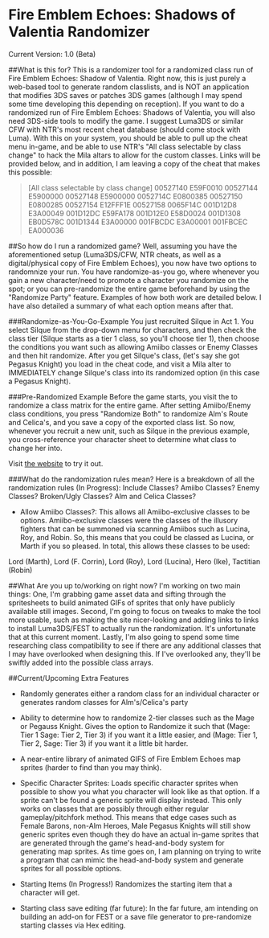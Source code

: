# Fire Emblem Echoes: Shadows of Valentia Randomizer
Current Version: 1.0 (Beta)

##What is this for?
This is a randomizer tool for a randomized class run of Fire Emblem Echoes: Shadow of Valentia. Right now, this is just purely a web-based tool to generate random classlists, and is NOT an application that modifies 3DS saves or patches 3DS games (although I may spend some time developing this depending on reception). If you want to do a randomized run of Fire Emblem Echoes: Shadows of Valentia, you will also need 3DS-side tools to modify the game. I suggest Luma3DS or similar CFW with NTR's most recent cheat database (should come stock with Luma). With this on your system, you should be able to pull up the cheat menu in-game, and be able to use NTR's "All class selectable by class change" to hack the Mila altars to allow for the custom classes. Links will be provided below, and in addition, I am leaving a copy of the cheat that makes this possible:

>[All class selectable by class change]
>00527140 E59F0010
>00527144 E5900000
>00527148 E5900000
>0052714C E0800385
>00527150 E0800285
>00527154 E12FFF1E
>00527158 0065F14C
>001D12D8 E3A00049
>001D12DC E59FA178
>001D12E0 E58D0024
>001D1308 EB0D578C
>001D1344 E3A00000
>001FBCDC E3A00001
>001FBCEC EA000036

##So how do I run a randomized game?
Well, assuming you have the aforementioned setup (Luma3DS/CFW, NTR cheats, as well as a digital/physical copy of Fire Emblem Echoes), you now have two options to randomnize your run. You have randomize-as-you go, where whenever you gain a new character/need to promote a character you randomize on the spot; or you can pre-randomize the entire game beforehand by using the "Randomize Party" feature. Examples of how both work are detailed below. I have also detailed a summary of what each option means after that.

###Randomize-as-You-Go-Example
You just recruited Silque in Act 1. You select Silque from the drop-down menu for characters, and then check the class tier (Silque starts as a tier 1 class, so you'll choose tier 1), then choose the conditions you want such as allowing Amiibo classes or Enemy Classes and then hit randomize. After you get Silque's class, (let's say she got Pegasus Knight) you load in the cheat code, and visit a Mila alter to IMMEDIATELY change Silque's class into its randomized option (in this case a Pegasus Knight).

###Pre-Randomized Example
Before the game starts, you visit the to randomize a class matrix for the entire game. After setting Amiibo/Enemy class conditions, you press "Randomize Both" to randomize Alm's Route and Celica's, and you save a copy of the exported class list. So now, whenever you recruit a new unit, such as Silque in the previous example, you cross-reference your character sheet to determine what class to change her into.

Visit [the website](https://evinjaff.github.io/FESOV-randomizer) to try it out.

###What do the randomization rules mean?
Here is a breakdown of all the randomization rules (In Progress):
Include Classes?
 Amiibo Classes?
 Enemy Classes?
 Broken/Ugly Classes?
Alm and Celica Classes?

* Allow Amiibo Classes?: This allows all Amiibo-exclusive classes to be options. Amiibo-exclusive classes were the classes of the illusory fighters that can be summoned via scanning Amiibos such as Lucina, Roy, and Robin. So, this means that you could be classed as Lucina, or Marth if you so pleased. In total, this allows these classes to be used:

Lord (Marth), Lord (F. Corrin), Lord (Roy),  Lord (Lucina),  Hero (Ike), Tactitian (Robin)


##What Are you up to/working on right now?
I'm working on two main things: One, I'm grabbing game asset data and sifting through the spritesheets to build animated GIFs of sprites that only have publicly available still images. Second, I'm going to focus on tweaks to make the tool more usable, such as making the site nicer-looking and adding links to links to install Luma3DS/FEST to actually run the randomization. It's unfortunate that at this current moment. Lastly, I'm also going to spend some time researching class compatibility to see if there are any additional classes that I may have overlooked when designing this. If I've overlooked any, they'll be swiftly added into the possible class arrays.

##Current/Upcoming Extra Features

* Randomly generates either a random class for an individual character or generates random classes for Alm's/Celica's party

* Ability to determine how to randomize 2-tier classes such as the Mage or Pegauss Knight. Gives the option to Randomize it such that (Mage: Tier 1 Sage: Tier 2, Tier 3) if you want it a little easier, and (Mage: Tier 1, Tier 2, Sage: Tier 3) if you want it a little bit harder.

* A near-entire library of animated GIFS of Fire Emblem Echoes map sprites (harder to find than you may think).

* Specific Character Sprites: Loads specific character sprites when possible to show you what you character will look like as that option. If a sprite can't be found a generic sprite will display instead. This only works on classes that are possibly through either regular gameplay/pitchfork method. This means that edge cases such as Female Barons, non-Alm Heroes, Male Pegasus Knights will still show generic sprites even though they do have an actual in-game sprites that are generated through the game's head-and-body system for generating map sprites. As time goes on, I am planning on trying to write a program that can mimic the head-and-body system and generate sprites for all possible options.

* Starting Items (In Progress!) Randomizes the starting item that a character will get.

* Starting class save editing (far future): In the far future, am intending on building an add-on for FEST or a save file generator to pre-randomize starting classes via Hex editing.
